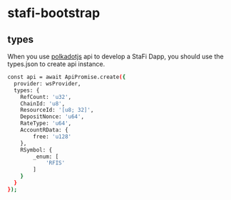 # stafi-bootstrap

## types

When you use [polkadotjs](https://polkadot.js.org/docs/api/) api to develop a StaFi Dapp, you should use the types.json to create api instance.

```bash
const api = await ApiPromise.create({
  provider: wsProvider,
  types: {
    RefCount: 'u32',
    ChainId: 'u8',
    ResourceId: '[u8; 32]',
    DepositNonce: 'u64',
    RateType: 'u64',
    AccountRData: {
        free: 'u128'
    },
    RSymbol: {
        _enum: [
            'RFIS'
        ]
    }
  }
});
```
